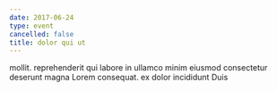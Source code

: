 ```yaml
---
date: 2017-06-24
type: event
cancelled: false
title: dolor qui ut
---
```

mollit. reprehenderit qui labore in ullamco minim eiusmod consectetur deserunt magna Lorem consequat. ex dolor incididunt Duis
